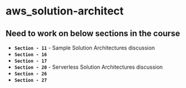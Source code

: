 # aws_solution-architect

## Need to work on below sections in the course
* **`Section - 11`** - Sample Solution Architectures discussion
* **`Section - 16`**
* **`Section - 17`**
* **`Section - 20`** - Serverless Solution Architectures discussion
* **`Section - 26`**
* **`Section - 27`**
